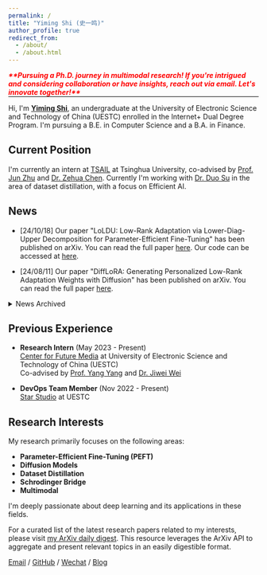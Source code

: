 ```yaml
---
permalink: /
title: "Yiming Shi (史一鸣)"
author_profile: true
redirect_from: 
  - /about/
  - /about.html
---
```


<div style="border-bottom: 1px solid #000; display: inline-block; color: red;">
    <strong><em>**Pursuing a Ph.D. journey in multimodal research! If you're intrigued and considering collaboration or have insights, reach out via email. Let's innovate together!**</em></strong>
</div>


Hi, I'm [**Yiming Shi**](https://shiym.top/about/), an undergraduate at the University of Electronic Science and Technology of China (UESTC) enrolled in the Internet+ Dual Degree Program. 
I'm pursuing a B.E. in Computer Science and a B.A. in Finance.

## Current Position

I'm currently an intern at [TSAIL](https://ml.cs.tsinghua.edu.cn/) at Tsinghua University, co-advised by [Prof. Jun Zhu](http://ml.cs.tsinghua.edu.cn/~jun/) and [Dr. Zehua Chen](https://scholar.google.com/citations?user=wa04fD4AAAAJ&hl=en). Currently I'm working with [Dr. Duo Su](https://suduo94.github.io/) in the area of dataset distillation, with a focus on Efficient AI.

## News

<!-- Display latest 3 news items -->
- [24/10/18] Our paper "LoLDU: Low-Rank Adaptation via Lower-Diag-Upper Decomposition for Parameter-Efficient Fine-Tuning" has been published on arXiv. You can read the full paper [here](https://arxiv.org/abs/2410.13618). Our code can be accessed at [here](https://github.com/SKDDJ/LoLDU).

- [24/08/11] Our paper "DiffLoRA: Generating Personalized Low-Rank Adaptation Weights with Diffusion" has been published on arXiv. You can read the full paper [here](https://arxiv.org/pdf/2408.06740).

<details markdown="1">
<summary>News Archived</summary>

<!-- Archive of past research activities -->
- [24/01/12] In the final round of the [International Algorithm and Case Competition (IACC)](https://iacc.pazhoulab-huangpu.com/contestdetail?id=64af50464a0ed647faca6266&award=1,000,000), we secured the 4th place (ranked 4/815). Our code is [available](https://github.com/SKDDJ/GHM-Greater-Bay-AI-Challenge-Final-Round). You can find our award certificate [here](../files/xiugo-certificate.pdf).

</details>



## Previous Experience

- **Research Intern** (May 2023 - Present)  
  [Center for Future Media](https://cfm.uestc.edu.cn/index) at University of Electronic Science and Technology of China (UESTC)  
  Co-advised by [Prof. Yang Yang](https://cfm.uestc.edu.cn/~yangyang/) and [Dr. Jiwei Wei](https://scholar.google.com/citations?user=2Jmbr6AAAAAJ&hl=zh-CN&oi=ao)

- **DevOps Team Member** (Nov 2022 - Present)  
  [Star Studio](https://github.com/StarStudio) at UESTC

## Research Interests

My research primarily focuses on the following areas:

- **Parameter-Efficient Fine-Tuning (PEFT)**
- **Diffusion Models**
- **Dataset Distillation**
- **Schrodinger Bridge**
- **Multimodal**

I'm deeply passionate about deep learning and its applications in these fields. 

For a curated list of the latest research papers related to my interests, please visit [my ArXiv daily digest](https://shiym.top/cv-arxiv-daily/). This resource leverages the ArXiv API to aggregate and present relevant topics in an easily digestible format.


[Email](mailto:yimingshi666@gmail.com) / [GitHub](https://github.com/SKDDJ) / [Wechat](https://raw.githubusercontent.com/SKDDJ/picgoimgbed/main/202402121720081.jpeg) / [Blog](https://shiym.top)

